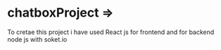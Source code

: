 # chatboxProject => 

To cretae this project i have used React js for frontend and for backend node js with soket.io
